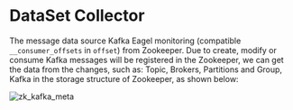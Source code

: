 # DataSet Collector

The message data source Kafka Eagel monitoring (compatible ```__consumer_offsets``` in ``` offset ```) from Zookeeper. Due to create, modify or consume Kafka messages will be registered in the Zookeeper, we can get the data from the changes, such as: Topic, Brokers, Partitions and Group, Kafka in the storage structure of Zookeeper, as shown below:

![zk_kafka_meta](../res/zk_kafka_meta@2x.png)
